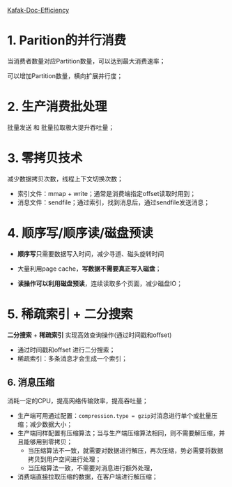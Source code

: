 
[Kafak-Doc-Efficiency](https://kafka.apache.org/documentation/#maximizingefficiency)

# 1. Parition的并行消费

当消费者数量对应Partition数量，可以达到最大消费速率；

可以增加Partition数量，横向扩展并行度；

# 2. 生产消费批处理
批量发送 和 批量拉取极大提升吞吐量；

# 3. 零拷贝技术
减少数据拷贝次数，线程上下文切换次数；

- 索引文件：mmap + write；通常是消费端指定offset读取时用到；
- 消息文件：sendfile；通过索引，找到消息后，通过sendfile发送消息；

# 4. 顺序写/顺序读/磁盘预读

- **顺序写**只需要数据写入时间，减少寻道、磁头旋转时间

- 大量利用page cache，**写数据不需要真正写入磁盘**；

- **读操作可以利用磁盘预读**，连续读取多个页面，减少磁盘IO；

# 5. 稀疏索引 + 二分搜索

**二分搜索** + **稀疏索引** 实现高效查询操作(通过时间戳和offset)
- 通过时间戳和offset 进行二分搜索；
- 稀疏索引：多条消息才会生成一个索引；

## 6. 消息压缩

消耗一定的CPU，提高网络传输效率，提高吞吐量；

- 生产端可用通过配置：`compression.type = gzip`对消息进行单个或批量压缩；减少数据大小；
- 生产端同样配置有压缩算法；当与生产端压缩算法相同，则不需要解压缩，并且能够用到零拷贝；
  - 当压缩算法不一致，就需要对数据进行解压，再次压缩，势必需要将数据拷贝到用户空间进行处理；
  - 当压缩算法一致，不需要对消息进行额外处理，
- 消费端直接拉取压缩的数据，在客户端进行解压缩；